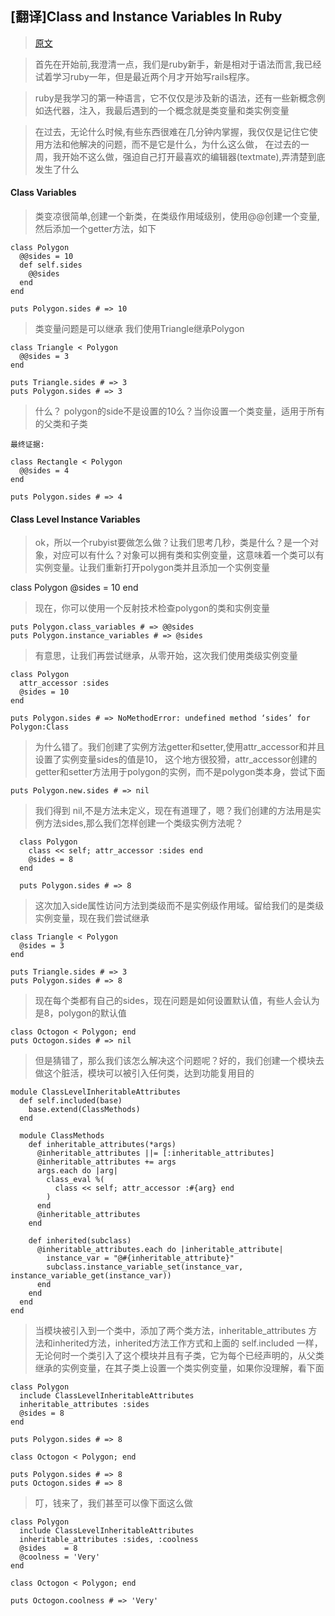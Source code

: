 ## [翻译]Class and Instance Variables In Ruby

>[原文](http://www.railstips.org/blog/archives/2006/11/18/class-and-instance-variables-in-ruby/) 

>首先在开始前,我澄清一点，我们是ruby新手，新是相对于语法而言,我已经试着学习ruby一年，但是最近两个月才开始写rails程序。

>ruby是我学习的第一种语言，它不仅仅是涉及新的语法，还有一些新概念例如迭代器，注入，我最后遇到的一个概念就是类变量和类实例变量

>在过去，无论什么时候,有些东西很难在几分钟内掌握，我仅仅是记住它使用方法和他解决的问题，而不是它是什么，为什么这么做，
> 在过去的一周，我开始不这么做，强迫自己打开最喜欢的编辑器(textmate),弄清楚到底发生了什么


#### Class Variables

> 类变凉很简单,创建一个新类，在类级作用域级别，使用@@创建一个变量,然后添加一个getter方法，如下

    class Polygon
      @@sides = 10
      def self.sides
        @@sides
      end
    end

    puts Polygon.sides # => 10

> 类变量问题是可以继承 我们使用Triangle继承Polygon

    class Triangle < Polygon
      @@sides = 3
    end

    puts Triangle.sides # => 3
    puts Polygon.sides # => 3

> 什么？ polygon的side不是设置的10么？当你设置一个类变量，适用于所有的父类和子类

    最终证据:

    class Rectangle < Polygon
      @@sides = 4
    end

    puts Polygon.sides # => 4


#### Class Level Instance Variables

> ok，所以一个rubyist要做怎么做？让我们思考几秒，类是什么？是一个对象，对应可以有什么？对象可以拥有类和实例变量，这意味着一个类可以有实例变量。让我们重新打开polygon类并且添加一个实例变量

  class Polygon
    @sides = 10
  end


> 现在，你可以使用一个反射技术检查polygon的类和实例变量

    puts Polygon.class_variables # => @@sides
    puts Polygon.instance_variables # => @sides

> 有意思，让我们再尝试继承，从零开始，这次我们使用类级实例变量

    class Polygon
      attr_accessor :sides
      @sides = 10
    end

    puts Polygon.sides # => NoMethodError: undefined method ‘sides’ for Polygon:Class

> 为什么错了。我们创建了实例方法getter和setter,使用attr_accessor和并且设置了实例变量sides的值是10， 这个地方很狡猾，attr_accessor创建的getter和setter方法用于polygon的实例，而不是polygon类本身，尝试下面

    puts Polygon.new.sides # => nil

> 我们得到 nil,不是方法未定义，现在有道理了，嗯？我们创建的方法用是实例方法sides,那么我们怎样创建一个类级实例方法呢？

      class Polygon
        class << self; attr_accessor :sides end
        @sides = 8
      end

      puts Polygon.sides # => 8

> 这次加入side属性访问方法到类级而不是实例级作用域。留给我们的是类级实例变量，现在我们尝试继承

    class Triangle < Polygon
      @sides = 3
    end

    puts Triangle.sides # => 3
    puts Polygon.sides # => 8


> 现在每个类都有自己的sides，现在问题是如何设置默认值，有些人会认为是8，polygon的默认值

    class Octogon < Polygon; end
    puts Octogon.sides # => nil

> 但是猜错了，那么我们该怎么解决这个问题呢？好的，我们创建一个模块去做这个脏活，模块可以被引入任何类，达到功能复用目的

    module ClassLevelInheritableAttributes
      def self.included(base)
        base.extend(ClassMethods)    
      end
      
      module ClassMethods
        def inheritable_attributes(*args)
          @inheritable_attributes ||= [:inheritable_attributes]
          @inheritable_attributes += args
          args.each do |arg|
            class_eval %(
              class << self; attr_accessor :#{arg} end
            )
          end
          @inheritable_attributes
        end
        
        def inherited(subclass)
          @inheritable_attributes.each do |inheritable_attribute|
            instance_var = "@#{inheritable_attribute}"
            subclass.instance_variable_set(instance_var, instance_variable_get(instance_var))
          end
        end
      end
    end

> 当模块被引入到一个类中，添加了两个类方法，inheritable_attributes 方法和inherited方法，inherited方法工作方式和上面的 self.included 一样，无论何时一个类引入了这个模块并且有子类，它为每个已经声明的，从父类继承的实例变量，在其子类上设置一个类实例变量，如果你没理解，看下面

    class Polygon
      include ClassLevelInheritableAttributes
      inheritable_attributes :sides
      @sides = 8
    end

    puts Polygon.sides # => 8

    class Octogon < Polygon; end

    puts Polygon.sides # => 8
    puts Octogon.sides # => 8

> 叮，钱来了，我们甚至可以像下面这么做

    class Polygon
      include ClassLevelInheritableAttributes
      inheritable_attributes :sides, :coolness
      @sides    = 8
      @coolness = 'Very'
    end

    class Octogon < Polygon; end

    puts Octogon.coolness # => 'Very'